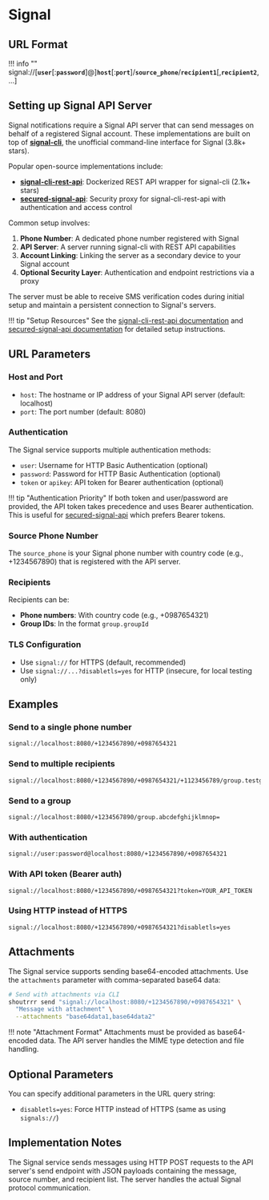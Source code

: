 # Signal

## URL Format

!!! info ""
    signal://[__`user`__[:__`password`__]@]__`host`__[:__`port`__]/__`source_phone`__/__`recipient1`__[,__`recipient2`__,...]

## Setting up Signal API Server

Signal notifications require a Signal API server that can send messages on behalf of a registered Signal account. These implementations are built on top of __[signal-cli](https://github.com/AsamK/signal-cli)__, the unofficial command-line interface for Signal (3.8k+ stars).

Popular open-source implementations include:

- __[signal-cli-rest-api](https://github.com/bbernhard/signal-cli-rest-api)__: Dockerized REST API wrapper for signal-cli (2.1k+ stars)
- __[secured-signal-api](https://github.com/codeshelldev/secured-signal-api)__: Security proxy for signal-cli-rest-api with authentication and access control

Common setup involves:

1. __Phone Number__: A dedicated phone number registered with Signal
2. __API Server__: A server running signal-cli with REST API capabilities
3. __Account Linking__: Linking the server as a secondary device to your Signal account
4. __Optional Security Layer__: Authentication and endpoint restrictions via a proxy

The server must be able to receive SMS verification codes during initial setup and maintain a persistent connection to Signal's servers.

!!! tip "Setup Resources"
    See the [signal-cli-rest-api documentation](https://github.com/bbernhard/signal-cli-rest-api) and [secured-signal-api documentation](https://github.com/codeshelldev/secured-signal-api) for detailed setup instructions.

## URL Parameters

### Host and Port

- `host`: The hostname or IP address of your Signal API server (default: localhost)
- `port`: The port number (default: 8080)

### Authentication

The Signal service supports multiple authentication methods:

- `user`: Username for HTTP Basic Authentication (optional)
- `password`: Password for HTTP Basic Authentication (optional)
- `token` or `apikey`: API token for Bearer authentication (optional)

!!! tip "Authentication Priority"
    If both token and user/password are provided, the API token takes precedence and uses Bearer authentication. This is useful for [secured-signal-api](https://github.com/codeshelldev/secured-signal-api) which prefers Bearer tokens.

### Source Phone Number

The `source_phone` is your Signal phone number with country code (e.g., +1234567890) that is registered with the API server.

### Recipients

Recipients can be:

- __Phone numbers__: With country code (e.g., +0987654321)
- __Group IDs__: In the format `group.groupId`

### TLS Configuration

- Use `signal://` for HTTPS (default, recommended)
- Use `signal://...?disabletls=yes` for HTTP (insecure, for local testing only)

## Examples

### Send to a single phone number

```
signal://localhost:8080/+1234567890/+0987654321
```

### Send to multiple recipients

```
signal://localhost:8080/+1234567890/+0987654321/+1123456789/group.testgroup
```

### Send to a group

```
signal://localhost:8080/+1234567890/group.abcdefghijklmnop=
```

### With authentication

```
signal://user:password@localhost:8080/+1234567890/+0987654321
```

### With API token (Bearer auth)

```
signal://localhost:8080/+1234567890/+0987654321?token=YOUR_API_TOKEN
```

### Using HTTP instead of HTTPS

```
signal://localhost:8080/+1234567890/+0987654321?disabletls=yes
```

## Attachments

The Signal service supports sending base64-encoded attachments. Use the `attachments` parameter with comma-separated base64 data:

```bash
# Send with attachments via CLI
shoutrrr send "signal://localhost:8080/+1234567890/+0987654321" \
  "Message with attachment" \
  --attachments "base64data1,base64data2"
```

!!! note "Attachment Format"
    Attachments must be provided as base64-encoded data. The API server handles the MIME type detection and file handling.

## Optional Parameters

You can specify additional parameters in the URL query string:

- `disabletls=yes`: Force HTTP instead of HTTPS (same as using `signals://`)

## Implementation Notes

The Signal service sends messages using HTTP POST requests to the API server's send endpoint with JSON payloads containing the message, source number, and recipient list. The server handles the actual Signal protocol communication.

